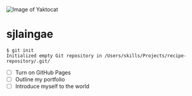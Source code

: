 ![Image of Yaktocat](https://octodex.github.com/images/yaktocat.png)
# sjlaingae
```
$ git init
Initialized empty Git repository in /Users/skills/Projects/recipe-repository/.git/
```
- [ ] Turn on GitHub Pages
- [ ] Outline my portfolio
- [ ] Introduce myself to the world

